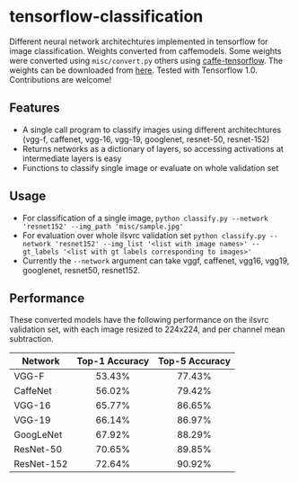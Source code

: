 # tensorflow-classification

Different neural network architechtures implemented in tensorflow for image classification. Weights converted from caffemodels. Some weights were converted using `misc/convert.py` others using [caffe-tensorflow](https://github.com/ethereon/caffe-tensorflow). The weights can be downloaded from [here](https://www.dropbox.com/sh/qpuqj03gv00ba85/AAApqsIe4SqSOrsfpwrYjOema?dl=0). Tested with Tensorflow 1.0. Contributions are welcome!

## Features

* A single call program to classify images using different architechtures (vgg-f, caffenet, vgg-16, vgg-19, googlenet, resnet-50, resnet-152)
* Returns networks as a dictionary of layers, so accessing activations at intermediate layers is easy
* Functions to classify single image or evaluate on whole validation set

## Usage

* For classification of a single image, `python classify.py --network 'resnet152' --img_path 'misc/sample.jpg'`
* For evaluation over whole ilsvrc validation set `python classify.py --network 'resnet152' --img_list '<list with image names>' --gt_labels '<list with gt labels corresponding to images>'`
* Currently the `--network` argument can take vggf, caffenet, vgg16, vgg19, googlenet, resnet50, resnet152.

## Performance
These converted models have the following performance on the ilsvrc validation set, with each image resized to 224x224, and per channel mean subtraction.

| Network        | Top-1 Accuracy           | Top-5 Accuracy  |
| ------------- |:-------------:| :-----:|
| VGG-F      | 53.43% | 77.43% |
| CaffeNet      | 56.02% | 79.42% |
| VGG-16      | 65.77%      |   86.65% |
| VGG-19      | 66.14%      |   86.97% |
| GoogLeNet | 67.92%      |    88.29% |
| ResNet-50 | 70.65% |    89.85% |
| ResNet-152 | 72.64% |    90.92% |
